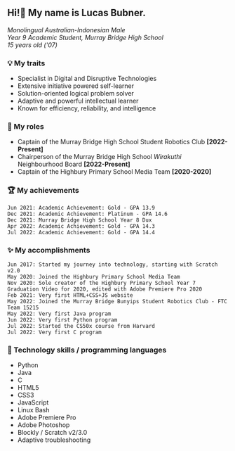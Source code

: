 ## Hi!👋 My name is Lucas Bubner.
<i>Monolingual Australian-Indonesian Male <br>
Year 9 Academic Student, Murray Bridge High School <br>
15 years old ('07)</i>  

### 💡 My traits
- Specialist in Digital and Disruptive Technologies
- Extensive initiative powered self-learner
- Solution-oriented logical problem solver
- Adaptive and powerful intellectual learner
- Known for efficiency, reliability, and intelligence

### 📣 My roles
- Captain of the Murray Bridge High School Student Robotics Club <b>[2022-Present]</b>
- Chairperson of the Murray Bridge High School <i>Wirakuthi</i> Neighbourhood Board <b>[2022-Present]</b>
- Captain of the Highbury Primary School Media Team <b>[2020-2020]</b>

### 🏆 My achievements
    Jun 2021: Academic Achievement: Gold - GPA 13.9
    Dec 2021: Academic Achievement: Platinum - GPA 14.6
    Dec 2021: Murray Bridge High School Year 8 Dux
    Apr 2022: Academic Achievement: Gold - GPA 14.3
    Jul 2022: Academic Achievement: Gold - GPA 14.4

### ✨ My accomplishments
    Jun 2017: Started my journey into technology, starting with Scratch v2.0
    May 2020: Joined the Highbury Primary School Media Team
    Nov 2020: Sole creator of the Highbury Primary School Year 7 Graduation Video for 2020, edited with Adobe Premiere Pro 2020
    Feb 2021: Very first HTML+CSS+JS website
    May 2022: Joined the Murray Bridge Bunyips Student Robotics Club - FTC Team 15215
    May 2022: Very first Java program
    Jun 2022: Very first Python program
    Jul 2022: Started the CS50x course from Harvard
    Jul 2022: Very first C program

### 💾 Technology skills / programming languages
- Python
- Java
- C
- HTML5
- CSS3
- JavaScript
- Linux Bash
- Adobe Premiere Pro
- Adobe Photoshop
- Blockly / Scratch v2/3.0
- Adaptive troubleshooting
